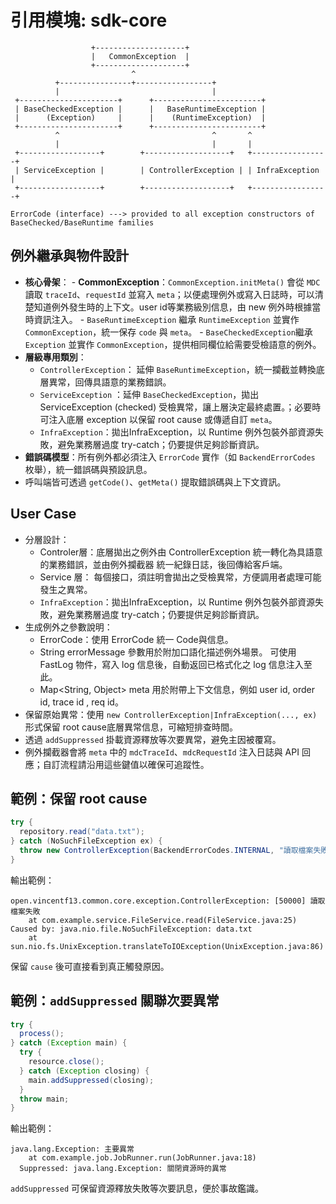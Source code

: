 # 引用模塊: sdk-core

```text
                  +--------------------+
                  |   CommonException  |
                  +--------------------+
                           ^
          +----------------+-----------------+
          |                                  |
 +----------------------+      +------------------------+
 | BaseCheckedException |      |   BaseRuntimeException |
 |      (Exception)     |      |    (RuntimeException)  |
 +----------------------+      +------------------------+
          ^                                  ^       ^
          |                                  |       |
 +------------------+        +-------------------+   +-----------------+
 | ServiceException |        | ControllerException | | InfraException |
 +------------------+        +-------------------+   +-----------------+

ErrorCode (interface) ---> provided to all exception constructors of BaseChecked/BaseRuntime families
```

## 例外繼承與物件設計
- **核心骨架**：
	  - **CommonException**：`CommonException.initMeta()` 會從 `MDC` 讀取 `traceId`、`requestId` 並寫入 `meta`；以便處理例外或寫入日誌時，可以清楚知道例外發生時的上下文。user id等業務級別信息，由 new 例外時根據當時資訊注入。
	  - `BaseRuntimeException` 繼承 `RuntimeException` 並實作 `CommonException`，統一保存 `code` 與 `meta`。
	  - `BaseCheckedException`繼承 `Exception` 並實作 `CommonException`，提供相同欄位給需要受檢語意的例外。
- **層級專用類別**：
	- `ControllerException`： 延伸 `BaseRuntimeException`，統一攔截並轉換底層異常，回傳具語意的業務錯誤。
	- `ServiceException` ：延伸 `BaseCheckedException`，拋出  ServiceException (checked)  受檢異常，讓上層決定最終處置。；必要時可注入底層 exception 以保留 root cause 或傳遞自訂 `meta`。
	- `InfraException`：拋出InfraException，以 Runtime 例外包裝外部資源失敗，避免業務層過度 try-catch；仍要提供足夠診斷資訊。
- **錯誤碼模型**：所有例外都必須注入 `ErrorCode` 實作（如 `BackendErrorCodes` 枚舉），統一錯誤碼與預設訊息。
- 呼叫端皆可透過 `getCode()`、`getMeta()` 提取錯誤碼與上下文資訊。

## User Case
- 分層設計：
	- Controler層：底層拋出之例外由 ControllerException 統一轉化為具語意的業務錯誤，並由例外攔截器 統一紀錄日誌，後回傳給客戶端。
	- Service 層： 每個接口，須註明會拋出之受檢異常，方便調用者處理可能發生之異常。
	- `InfraException`：拋出InfraException，以 Runtime 例外包裝外部資源失敗，避免業務層過度 try-catch；仍要提供足夠診斷資訊。
-  生成例外之參數說明：
	- ErrorCode：使用 ErrorCode 統一 Code與信息。
	- String errorMessage 參數用於附加口語化描述例外場景。 可使用 FastLog 物件，寫入 log 信息後，自動返回已格式化之 log 信息注入至此。
	- Map<String, Object> meta 用於附帶上下文信息，例如 user id, order id, trace id , req id。
- 保留原始異常：使用 `new ControllerException|InfraException(..., ex)` 形式保留 root cause底層異常信息，可縮短排查時間。 
- 透過 `addSuppressed` 掛載資源釋放等次要異常，避免主因被覆寫。
- 例外攔截器會將 `meta` 中的 `mdcTraceId`、`mdcRequestId` 注入日誌與 API 回應；自訂流程請沿用這些鍵值以確保可追蹤性。

## 範例：保留 root cause
```java
try {
  repository.read("data.txt");
} catch (NoSuchFileException ex) {
  throw new ControllerException(BackendErrorCodes.INTERNAL, "讀取檔案失敗", ex);
}
```
輸出範例：
```
open.vincentf13.common.core.exception.ControllerException: [50000] 讀取檔案失敗
    at com.example.service.FileService.read(FileService.java:25)
Caused by: java.nio.file.NoSuchFileException: data.txt
    at sun.nio.fs.UnixException.translateToIOException(UnixException.java:86)
```
保留 `cause` 後可直接看到真正觸發原因。

## 範例：`addSuppressed` 關聯次要異常
```java
try {
  process();
} catch (Exception main) {
  try {
    resource.close();
  } catch (Exception closing) {
    main.addSuppressed(closing);
  }
  throw main;
}
```
輸出範例：
```
java.lang.Exception: 主要異常
    at com.example.job.JobRunner.run(JobRunner.java:18)
  Suppressed: java.lang.Exception: 關閉資源時的異常
```
`addSuppressed` 可保留資源釋放失敗等次要訊息，便於事故鑑識。
